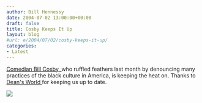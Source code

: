 ```yaml
---
author: Bill Hennessy
date: 2004-07-02 13:00:00+00:00
draft: false
title: Cosby Keeps It Up
layout: blog
#url: e/2004/07/02/cosby-keeps-it-up/
categories:
- Latest
---
```


[Comedian Bill Cosby, ](https://https://news.yahoo.com/news?tmpl=story&cid=494&u=/ap/20040701/ap_en_tv/cosby_comments_4&printer=1)who ruffled feathers last month by denouncing many practices of the black culture in America, is keeping the heat on. Thanks to [Dean's World ](https://www.deanesmay.com/archives/008049.html#008049)for keeping us up to date.




![](https://blog.billhennessy.com/aggbug.aspx?PostID=715)

